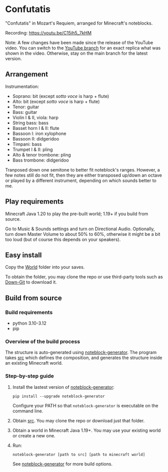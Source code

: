 # Confutatis
"Confutatis" in Mozart's Requiem, arranged for Minecraft's noteblocks.

Recording: https://youtu.be/C15ih5_7kHM

Note: A few changes have been made since the release of the YouTube video. You can switch to the [YouTube branch](https://github.com/FelixFourcolor/Confutatis/tree/YouTube) for an exact replica what was shown in the video. Otherwise, stay on the main branch for the latest version.

## Arrangement
Instrumentation:
* Soprano: bit (except *sotto voce* is harp + flute)
* Alto: bit (except *sotto voce* is harp + flute)
* Tenor: guitar
* Bass: guitar
* Violin I & II, viola: harp
* String bass: bass
* Basset horn I & II: flute
* Bassoon I: iron xylophone
* Bassoon II: didgeridoo
* Timpani: bass
* Trumpet I & II: pling
* Alto & tenor trombone: pling
* Bass trombone: didgeridoo

Tranposed down one semitone to better fit noteblock's ranges. However, a few notes still do not fit, then they are either transposed up/down an octave or played by a different instrument, depending on which sounds better to me.

## Play requirements
Minecraft Java 1.20 to play the pre-built world; 1.19+ if you build from source.

Go to Music & Sounds settings and turn on Directional Audio. Optionally, turn down Master Volume to about 50% to 60%, otherwise it might be a bit too loud (but of course this depends on your speakers).

## Easy install 
Copy the [World](https://github.com/FelixFourcolor/Confutatis/tree/main/World) folder into your saves.

To obtain the folder, you may clone the repo or use third-party tools such as [Down-Git](https://minhaskamal.github.io/DownGit) to download it.

## Build from source
### Build requirements
* python 3.10-3.12
* pip

### Overview of the build process
The structure is auto-generated using [noteblock-generator](https://pypi.org/project/noteblock-generator/). The program takes [src](https://github.com/FelixFourcolor/Confutatis/tree/main/src) which defines the composition, and generates the structure inside an existing Minecraft world.

### Step-by-step guide

1. Install the lastest version of [noteblock-generator](https://pypi.org/project/noteblock-generator/):
    ```
    pip install --upgrade noteblock-generator
    ```
    Configure your PATH so that `noteblock-generator` is executable on the command line.

2. Obtain [src](https://github.com/FelixFourcolor/Confutatis/tree/main/src). You may clone the repo or download just that folder.

3. Obtain a world in Minecraft Java 1.19+. You may use your existing world or create a new one. 

4. Run:
    ```
    noteblock-generator [path to src] [path to minecraft world]
    ```

    See [noteblock-generator](https://pypi.org/project/noteblock-generator/) for more build options.
